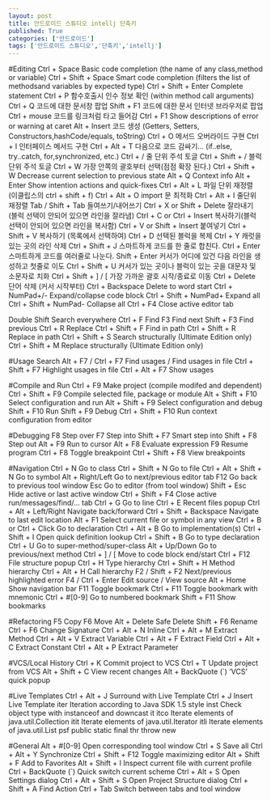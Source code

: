 ```yaml
---
layout: post
title: 안드로이드 스튜디오 intellj 단축키
published: True
categories: ['안드로이드']
tags: ['안드로이드 스튜디오','단축키','intellj']
---
```


#Editing
Ctrl + Space Basic code completion (the name of any class,method or variable)
Ctrl + Shift + Space Smart code completion (filters the list of methodsand variables by expected type)
Ctrl + Shift + Enter Complete statement
Ctrl + P  함수호출시 인수 정보 확인 (within method call arguments)
Ctrl + Q  코드에 대한 문서창 팝업
Shift + F1 코드에 대한 문서 인터넷 브라우저로 팝업 
Ctrl + mouse  코드를 링크처럼 타고 들어감
Ctrl + F1 Show descriptions of error or warning at caret
Alt + Insert  코드 생성 (Getters, Setters, Constructors,hashCode/equals, toString)
Ctrl + O  메서드 오버라이드 구현
Ctrl + I    인터페이스 메서드 구현
Ctrl + Alt + T  다음으로 코드 감싸기… (if..else, try..catch, for,synchronized, etc.)
Ctrl + / 줄 단위 주석 토글
Ctrl + Shift + /  블럭 단위 주석 토글
Ctrl + W 가장 안쪽의 괄호부터 선택(점점 확장 된다.)
Ctrl + Shift + W Decrease current selection to previous state
Alt + Q Context info
Alt + Enter Show intention actions and quick-fixes
Ctrl + Alt + L  파일 단위 재정렬 (이클립스의 ctrl + shift + f) 
Ctrl + Alt + O import 문 최적화
Ctrl + Alt + I  줄단위 재정렬
Tab / Shift + Tab  들여쓰기/내어쓰기
Ctrl + X or Shift + Delete 잘라내기 (블럭 선택이 안되어 있으면 라인을 잘라냄)
Ctrl + C or Ctrl + Insert 복사하기(블럭 선택이 안되어 있으면 라인을 복사함)
Ctrl + V or Shift + Insert 붙여넣기
Ctrl + Shift + V 복사하기 (목록에서 선택하여)
Ctrl + D 선택된 블럭을 복제
Ctrl + Y 캐럿을 있는 곳의 라인 삭제
Ctrl + Shift + J 스마트하게 코드를 한 줄로 합친다.
Ctrl + Enter 스마트하게 코드를 여러줄로 나눈다.
Shift + Enter 커서가 어디에 있건 다음 라인을 생성하고 첫줄로 이도 
Ctrl + Shift + U 커서가 있는 곳이나 블럭이 있는 곳을 대문자 및 소문자로 치화
Ctrl + Shift + ] / [  가장 가까운 괄호 시작/종료로 이동
Ctrl + Delete 단어 삭제 (커서 시작부터)
Ctrl + Backspace Delete to word start
Ctrl + NumPad+/- Expand/collapse code block
Ctrl + Shift + NumPad+ Expand all
Ctrl + Shift + NumPad- Collapse all
Ctrl + F4 Close active editor tab
 
 
Double Shift Search everywhere
Ctrl + F Find
F3 Find next
Shift + F3 Find previous
Ctrl + R Replace
Ctrl + Shift + F Find in path
Ctrl + Shift + R Replace in path
Ctrl + Shift + S Search structurally (Ultimate Edition only)
Ctrl + Shift + M Replace structurally (Ultimate Edition only)
 
 
 
#Usage Search
Alt + F7 / Ctrl + F7 Find usages / Find usages in file
Ctrl + Shift + F7 Highlight usages in file
Ctrl + Alt + F7 Show usages
 
 
#Compile and Run
Ctrl + F9 Make project (compile modifed and dependent)
Ctrl + Shift + F9 Compile selected file, package or module
Alt + Shift + F10 Select configuration and run
Alt + Shift + F9 Select configuration and debug
Shift + F10 Run
Shift + F9 Debug
Ctrl + Shift + F10 Run context configuration from editor
 
#Debugging
F8 Step over
F7 Step into
Shift + F7 Smart step into
Shift + F8 Step out
Alt + F9 Run to cursor
Alt + F8 Evaluate expression
F9 Resume program
Ctrl + F8 Toggle breakpoint
Ctrl + Shift + F8 View breakpoints
 
 
#Navigation
Ctrl + N Go to class
Ctrl + Shift + N Go to file
Ctrl + Alt + Shift + N Go to symbol
Alt + Right/Left Go to next/previous editor tab
F12 Go back to previous tool window
Esc Go to editor (from tool window)
Shift + Esc Hide active or last active window
Ctrl + Shift + F4 Close active run/messages/find/... tab
Ctrl + G Go to line
Ctrl + E Recent files popup
Ctrl + Alt + Left/Right Navigate back/forward
Ctrl + Shift + Backspace Navigate to last edit location
Alt + F1 Select current file or symbol in any view
Ctrl + B or Ctrl + Click Go to declaration
Ctrl + Alt + B Go to implementation(s)
Ctrl + Shift + I Open quick definition lookup
Ctrl + Shift + B Go to type declaration
Ctrl + U Go to super-method/super-class
Alt + Up/Down Go to previous/next method
Ctrl + ] / [ Move to code block end/start
Ctrl + F12 File structure popup
Ctrl + H Type hierarchy
Ctrl + Shift + H Method hierarchy
Ctrl + Alt + H Call hierarchy
F2 / Shift + F2 Next/previous highlighted error
F4 / Ctrl + Enter Edit source / View source
Alt + Home Show navigation bar
F11 Toggle bookmark
Ctrl + F11 Toggle bookmark with mnemonic
Ctrl + #[0-9] Go to numbered bookmark
Shift + F11 Show bookmarks
 
 
 
#Refactoring
F5 Copy
F6 Move
Alt + Delete Safe Delete
Shift + F6 Rename
Ctrl + F6 Change Signature
Ctrl + Alt + N Inline
Ctrl + Alt + M Extract Method
Ctrl + Alt + V Extract Variable
Ctrl + Alt + F Extract Field
Ctrl + Alt + C Extract Constant
Ctrl + Alt + P Extract Parameter
 
 
 
#VCS/Local History
Ctrl + K Commit project to VCS
Ctrl + T Update project from VCS
Alt + Shift + C View recent changes
Alt + BackQuote (`) ‘VCS’ quick popup
 
 
#Live Templates
Ctrl + Alt + J Surround with Live Template
Ctrl + J Insert Live Template
iter Iteration according to Java SDK 1.5 style
inst Check object type with instanceof and downcast it
itco Iterate elements of java.util.Collection
itit Iterate elements of java.util.Iterator
itli Iterate elements of java.util.List
psf public static final
thr throw new
 

#General
Alt + #[0-9] Open corresponding tool window
Ctrl + S Save all
Ctrl + Alt + Y Synchronize
Ctrl + Shift + F12 Toggle maximizing editor
Alt + Shift + F Add to Favorites
Alt + Shift + I Inspect current file with curre​nt profile
Ctrl + BackQuote (`) Quick switch current scheme
Ctrl + Alt + S Open Settings dialog
Ctrl + Alt + Shift + S Open Project Structure dialog
Ctrl + Shift + A Find Action
Ctrl + Tab Switch between tabs and tool window